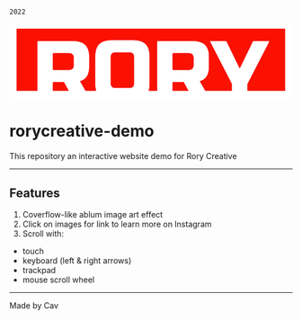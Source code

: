 `2022`

![rory__creative_red_logo](rorylogo.png)

# rorycreative-demo

This repository an interactive website demo for Rory Creative

---

## Features
1. Coverflow-like ablum image art effect
2. Click on images for link to learn more on Instagram
3. Scroll with:
  - touch
  - keyboard (left & right arrows)
  - trackpad
  - mouse scroll wheel

---

Made by Cav
